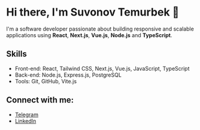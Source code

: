 # Hi there, I'm Suvonov Temurbek 👋

I'm a software developer passionate about building responsive and scalable applications using **React**, **Next.js**, **Vue.js**, **Node.js** and **TypeScript**.

## Skills
- Front-end: React, Tailwind CSS, Next.js, Vue.js, JavaScript, TypeScript
- Back-end: Node.js, Express.js, PostgreSQL
- Tools: Git, GitHub, Vite.js

## Connect with me:
- [Telegram](https://t.me/suvonov_temurbek)
- [LinkedIn](https://www.linkedin.com/in/temurbek-suvonov-601308233/)
